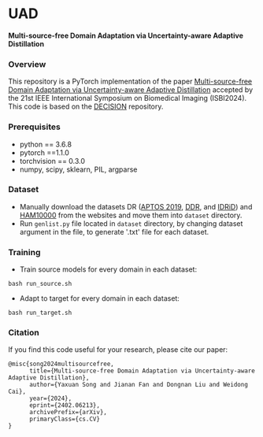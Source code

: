 # UAD
**Multi-source-free Domain Adaptation via Uncertainty-aware Adaptive Distillation**

### Overview
This repository is a PyTorch implementation of the paper [Multi-source-free Domain Adaptation via Uncertainty-aware Adaptive Distillation](https://arxiv.org/pdf/2402.06213.pdf) accepted by the 21st IEEE International Symposium on Biomedical Imaging (ISBI2024). This code is based on the [DECISION](https://github.com/driptaRC/DECISION) repository.

### Prerequisites
- python == 3.6.8
- pytorch ==1.1.0
- torchvision == 0.3.0
- numpy, scipy, sklearn, PIL, argparse

### Dataset
- Manually download the datasets DR ([APTOS 2019](https://kaggle.com/competitions/aptos2019-blindness-detection), [DDR](https://www.sciencedirect.com/science/article/abs/pii/S0020025519305377), and [IDRiD](https://www.mdpi.com/2306-5729/3/3/25)) and [HAM10000](https://dataverse.harvard.edu/dataset.xhtml?persistentId=doi:10.7910/DVN/DBW86T) from the websites and move them into `dataset` directory.
- Run `genlist.py` file located in `dataset` directory, by changing dataset argument in the file, to generate '.txt' file for each dataset.

### Training
- Train source models for every domain in each dataset:
```
bash run_source.sh
```
- Adapt to target for every domain in each dataset:
```
bash run_target.sh
```

### Citation
If you find this code useful for your research, please cite our paper:
```
@misc{song2024multisourcefree,
      title={Multi-source-free Domain Adaptation via Uncertainty-aware Adaptive Distillation}, 
      author={Yaxuan Song and Jianan Fan and Dongnan Liu and Weidong Cai},
      year={2024},
      eprint={2402.06213},
      archivePrefix={arXiv},
      primaryClass={cs.CV}
}
```

